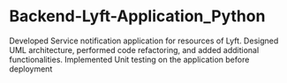# Backend-Lyft-Application_Python
Developed Service notification application for resources of Lyft. Designed UML architecture, performed code refactoring, and added additional functionalities. Implemented Unit testing on the application before deployment
